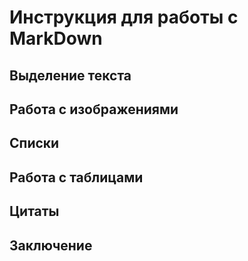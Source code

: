# Инструкция для работы с MarkDown

## Выделение текста

## Работа с изображениями

## Списки

## Работа с таблицами

## Цитаты

## Заключение

